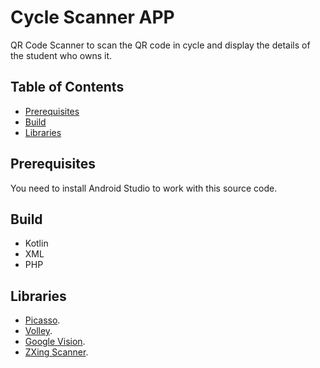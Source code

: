 # Cycle Scanner APP

QR Code Scanner to scan the QR code in cycle and display the details of the student who owns it.

## Table of Contents

* [Prerequisites](#prerequisites)
* [Build](#build)
* [Libraries](#libraries)

## Prerequisites

You need to install Android Studio to work with this source code.

## Build

 * Kotlin
 * XML
 * PHP

## Libraries

 * [Picasso](https://github.com/square/picasso). 
 * [Volley](https://github.com/google/volley).
 * [Google Vision](https://github.com/googlesamples/android-vision).
 * [ZXing Scanner](https://github.com/xyzxqs/zxing-scanner).
